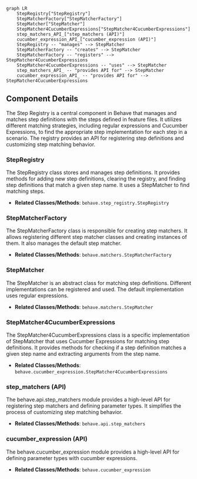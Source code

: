 ```mermaid
graph LR
    StepRegistry["StepRegistry"]
    StepMatcherFactory["StepMatcherFactory"]
    StepMatcher["StepMatcher"]
    StepMatcher4CucumberExpressions["StepMatcher4CucumberExpressions"]
    step_matchers_API_["step_matchers (API)"]
    cucumber_expression_API_["cucumber_expression (API)"]
    StepRegistry -- "manages" --> StepMatcher
    StepMatcherFactory -- "creates" --> StepMatcher
    StepMatcherFactory -- "registers" --> StepMatcher4CucumberExpressions
    StepMatcher4CucumberExpressions -- "uses" --> StepMatcher
    step_matchers_API_ -- "provides API for" --> StepMatcher
    cucumber_expression_API_ -- "provides API for" --> StepMatcher4CucumberExpressions
```

## Component Details

The Step Registry is a central component in Behave that manages and matches step definitions with the steps defined in feature files. It utilizes different matching strategies, including regular expressions and Cucumber Expressions, to find the appropriate step implementation for each step in a scenario. The registry provides an API for registering step definitions and customizing step matching behavior.

### StepRegistry
The StepRegistry class stores and manages step definitions. It provides methods for adding new step definitions, clearing the registry, and finding step definitions that match a given step name. It uses a StepMatcher to find matching steps.
- **Related Classes/Methods**: `behave.step_registry.StepRegistry`

### StepMatcherFactory
The StepMatcherFactory class is responsible for creating step matchers. It allows registering different step matcher classes and creating instances of them. It also manages the default step matcher.
- **Related Classes/Methods**: `behave.matchers.StepMatcherFactory`

### StepMatcher
The StepMatcher is an abstract class for matching step definitions. Different implementations can be registered and used. The default implementation uses regular expressions.
- **Related Classes/Methods**: `behave.matchers.StepMatcher`

### StepMatcher4CucumberExpressions
The StepMatcher4CucumberExpressions class is a specific implementation of StepMatcher that uses Cucumber Expressions for matching step definitions. It provides methods for checking if a step definition matches a given step name and extracting arguments from the step name.
- **Related Classes/Methods**: `behave.cucumber_expression.StepMatcher4CucumberExpressions`

### step_matchers (API)
The behave.api.step_matchers module provides a high-level API for registering step matchers and defining parameter types. It simplifies the process of customizing step matching behavior.
- **Related Classes/Methods**: `behave.api.step_matchers`

### cucumber_expression (API)
The behave.cucumber_expression module provides a high-level API for defining parameter types with cucumber expressions.
- **Related Classes/Methods**: `behave.cucumber_expression`
